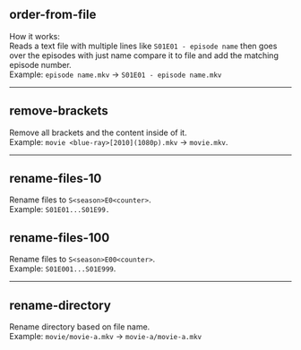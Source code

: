 ## order-from-file
How it works:<br>
Reads a text file with multiple lines like `S01E01 - episode name` then goes over the episodes with just name compare it to file and add the matching episode number.<br>
Example: `episode name.mkv` -> `S01E01 - episode name.mkv`

***
## remove-brackets
Remove all brackets and the content inside of it.<br>
Example: `movie <blue-ray>[2010](1080p).mkv` -> `movie.mkv`.

***
## rename-files-10
Rename files to `S<season>E0<counter>`.<br>
Example: `S01E01...S01E99.`
## rename-files-100
Rename files to `S<season>E00<counter>`.<br>
Example: `S01E001...S01E999`.

***
## rename-directory
Rename directory based on file name.<br>
Example: `movie/movie-a.mkv` -> `movie-a/movie-a.mkv`